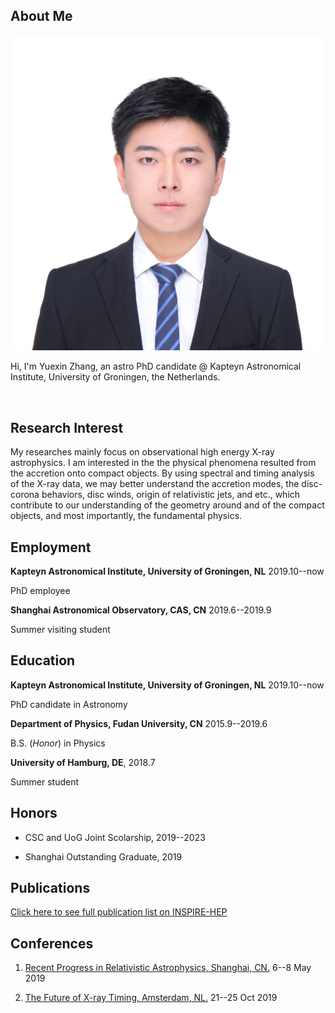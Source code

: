 ## About Me

<img class="profile-picture" src="self.jpeg">

Hi, I'm Yuexin Zhang, an astro PhD candidate @ Kapteyn Astronomical Institute, University of Groningen, the Netherlands. 

<br>

## Research Interest

My researches mainly focus on observational high energy X-ray astrophysics. I am interested in the the physical phenomena resulted from the accretion onto compact objects. By using spectral and timing analysis of the X-ray data, we may better understand the accretion modes, the disc-corona behaviors, disc winds, origin of relativistic jets, and etc., which contribute to our understanding of the geometry around and of the compact objects, and most importantly, the fundamental physics.

<!-- > While all of these areas are easy to start with, it is quite complicated to further digest and do research. Previous efforts may push us towards ultimate goal.
> - With the confusing actual problems, how to solve these questions remains unknown.
> - Structual modeling of problem, complex relationships and simulation processes in the structure of the models.
>
> And I am on the way of these explorations and I have reach some achievements. -->

## Employment

<b>Kapteyn Astronomical Institute, University of Groningen, NL</b> 2019.10--now

PhD employee

<b>Shanghai Astronomical Observatory, CAS, CN</b> 2019.6--2019.9

Summer visiting student

## Education

<b>Kapteyn Astronomical Institute, University of Groningen, NL</b> 2019.10--now

PhD candidate in Astronomy

<b>Department of Physics, Fudan University, CN</b> 2015.9--2019.6

B.S. (<i>Honor</i>) in Physics

<b>University of Hamburg, DE</b>, 2018.7

Summer student

## Honors

- CSC and UoG Joint Scolarship, 2019--2023

- Shanghai Outstanding Graduate, 2019

## Publications

[Click here to see full publication list on INSPIRE-HEP](https://inspirehep.net/authors/1767018#with-citation-summary)

## Conferences

1. [Recent Progress in Relativistic Astrophysics, Shanghai, CN.](https://www.tat.physik.uni-tuebingen.de/blackholes2019/Home.html) 6--8 May 2019

2. [The Future of X-ray Timing, Amsterdam, NL.](https://api.uva.nl/conferences-2019/the-future-of-x-ray-timing/the-future-of-x-ray-timing.html?cb) 21--25 Oct 2019

<!-- ## Patents

[Details about Patents](https://cymichael.github.io/resources/patent_details.html)

1. National Patent-S, First Inventor, ***Yi Cui***, 2018

   Application Number/Patent Number: 201821803958.4

2. National Patent-F, First Inventor, ***Yi Cui***, 2018

   Application Number/Patent Number: 201811304193.4 -->

<!-- ## Teaching Assistant

1. Macroeconomics (EMAE620005.01)

   - [Prof. Shi Qiu](https://econ.fudan.edu.cn/sdpzw-con.jsp?urltype=news.NewsContentUrl&wbtreeid=1658&wbnewsid=14745), School of Economics, Fudan University

   - [Syllabus](https://cymichael.github.io/resources/EMA_Macro_Syllabus.pdf), From Feb. 2020 to Jun. 2020 [Spring]

   - <u>Graduate Level</u>

     See more resources on the e-learning system (**Canvas**).

2. Principle of microeconomics (SOSC120020.01)

   - [Prof. Yu Liu](https://sites.google.com/site/yuliu2014/home), School of Economics, Fudan University

   - [Syllabus](https://cymichael.github.io/resources/Principles_of_microeconomics_syllabus_2019.pdf), From Sep. 2019 to Jan. 2020 [Autumn]

   - <u>Undergraduate Level</u>

     See more resources on the e-learning system (**Canvas**).

3. Econometrics (EMAE620009.01)

   - [Prof. Huailu Li](https://huailuli.weebly.com/), School of Economics, Fudan University

   - [Syllabus](https://cymichael.github.io/resources/EMA_Econometrics_Syllabus.pdf), From Sep. 2019 to Dec. 2019 [Autumn]

   - <u>Graduate Level</u>

     See more resources on the e-learning system (**Canvas**). -->

<!-- ## Research & Interns

1. [Junior Research Assistant](https://aims.cuhk.edu.hk/converis/portal/Person/97321951?auxfun=&lang=zh_HK), From Jul. 2019 to Sep. 2019

   - Advisor: [Prof. Jimmy Chan](https://jimmyhingchan.weebly.com/), School of Economics, The Chinese University of Hong Kong

     [Presentation Slides 2019](https://cymichael.github.io/resources/Summer_Final_Pre_YiCui.pdf)
     
     Mechanism design, microeconomic theory, game theory.
     
     Solving an auction problem about land redevelopment, finishing several simulations by using MATLAB. 

2. Research Assistant, From Apr. 2018 to Jun. 2020 [*Xi yuan Program*]

   - Advisor:  [Prof. Xiao Wei](https://econ.fudan.edu.cn/sdpzw-con.jsp?urltype=news.NewsContentUrl&wbtreeid=1658&wbnewsid=14152), School of Economics, Fudan University, Coordinator: Jingyan Zhang

     [Presentation Slides 2018](https://cymichael.github.io/resources/Dynamic_hedging_Yi_Cui.pdf)
     
     Using the Kreps-Porteus model based on the expected utility model to conduct in-depth research on the dynamic hedging phenomenon. 

3. Research Assistant, From Jul. 2017 to Dec. 2017

   - Advisor: [Prof. Wotao Yin](http://www.math.ucla.edu/~wotaoyin/), [Dr. Fei Feng](http://www.math.ucla.edu/~fei.feng/), School of Mathematics, University of California, Los Angeles

     [Presentation Slides 2017](https://cymichael.github.io/resources/Reinforcement_learning.pdf)

     Reinforcement learning, value iteration, linear optimization.
     
     Learning sequential markov decision process and related optimization problems and solving the algorithm advancement project in collaboration with Ph.D. Fei Feng, University of California, Los Angeles. 

4. Research Assistant, From Feb. 2016 to Aug. 2018 [*Xi yuan Program*]

   - Advisor: [Prof. Shuyu Zhang](http://www.it.fudan.edu.cn/data/view/1187), School of Electronic Engineering, Fudan University

     <b>Tengfei Scientific Innovation Group, Xi Yuan Program</b>, School of **Electronic Engineering**

     Combining light emitting module, the light receiving module, the light processing module and the data analysis application software to realize the health detecting function.

     [Project Approval](http://www.fdcollege.fudan.edu.cn/tfcollege/98/f8/c7550a104696/page.htm)

     [Medium Oral Defense](https://mp.weixin.qq.com/s/K2EBv3vt8iOUlw4TRHK4Rg)

     [Project Result](https://mp.weixin.qq.com/s/aCEUwctWMN2SiWNSwq9tDQ)
     
     [Outstanding Tengfei Award](http://www.fdcollege.fudan.edu.cn/_upload/article/files/37/cb/ff787aee4a29afd56aeefb8ccce2/59594abd-692e-4383-ae25-858c6ff87fbb.pdf) -->

<!-- ## Publications

1. Incoming -->



<!-- ## Projects
- GitHub Eye: 
    - [GitHub Eye, Hack × FDU 2016](https://github.com/cyMichael/GithubEye)
- Flipped
    - [Flipped, Hack × STJ 2017](https://github.com/cyMichael/Flipped-1)
- Softwares: 
    - Incoming
- National Mathematical Model Contest 2017:
    - [Codes for Contest](https://github.com/cyMichael/Mathematical-Modeling-of-2017)
- MCM/ICM 2018:
    - [Paper](https://cymichael.github.io/resources/87843_2018MCM_YiCui.pdf)
- Codes for Papers:
    - Incoming
- Blogs:
  - Incoming
- UCLA MAE 271A Project(PhD level):
  - [Project Paper(95/100) Top 3%](https://cymichael.github.io/resources/Final_Project_UCLA_MAE271A.pdf)

- Project(Fudan University, 2018 Fall)
  - [Thesis Proposal](https://cyMichael.github.io/resources/Thesis_Proposal.pdf) -->

<!-- ## Paper for Mathematical Contest

1. [2017_MCM](https://cymichael.github.io/resources/55238_2017MCM_YiCui.pdf)

2. [2018_MCM](https://cymichael.github.io/resources/87843_2018MCM_YiCui.pdf)

3. [2016_National_Contest]()

4. [2017_National_Contest](https://cymichael.github.io/resources/A201709001057_National_YiCui_2017.pdf)

5. [2018_National_Contest](https://cymichael.github.io/resources/A201809001088_National_YiCui_2018.pdf)

*. [Problem Sets of National Contest(2016-2018)](https://cymichael.github.io/resources/National Mathematical Contest Problems(2016-2018).pdf) -->



<!-- ## Advice

- [Linear Algebra, Fudan Math Department](https://www.cnblogs.com/torsor/p/10292081.html)

## Abilities

- Proficient: Python, PyTorch, MATLAB, AutoCAD
- Skilled: STATA, C++, Tensorflow, Web/Android Development
- Independent research ability
- English -->
  <br>

